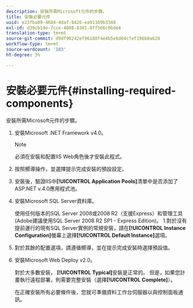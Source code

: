 ```yaml
---
description: 安裝所需Microsoft元件的步驟。
title: 安裝必要元件
uuid: e23fba09-4684-4daf-8426-ea91169b3348
exl-id: d39cb14e-7cce-4088-8301-8ff566c0bde4
translation-type: tm+mt
source-git-commit: d9df90242ef96188f4e4b5e6d04cfef196b0a628
workflow-type: tm+mt
source-wordcount: '183'
ht-degree: 3%

---
```


# 安裝必要元件{#installing-required-components}

安裝所需Microsoft元件的步驟。

1. 安裝Microsoft .NET Framework v4.0。

   >[!NOTE]
   >
   >必須在安裝和配置IIS Web角色後才安裝此程式。

1. 按照嚮導操作，並選擇提示完成安裝的預設設定。
1. 安裝後，驗證IIS中&#x200B;**[!UICONTROL Application Pools]**&#x200B;清單中是否添加了ASP.NET v.4.0應用程式池。
1. 安裝Microsoft SQL Server資料庫。

   使用任何版本的SQL Server 2008或2008 R2（支援Express）和管理工具(Adobe建議使用SQL Server 2008 R2 SP1 - Express Edition)。 1.對於沒有提前運行的現有SQL Server實例的常規安裝，請在&#x200B;**[!UICONTROL Instance Configuration]**&#x200B;螢幕上選擇&#x200B;**[!UICONTROL Default Instance]**&#x200B;選項。
1. 對於其餘的配置選項，請遵循嚮導，並在提示完成安裝時選擇預設值。
1. 安裝Microsoft Web Deploy v2.0。

   對於大多數安裝， **[!UICONTROL Typical]**&#x200B;安裝是正常的。 但是，如果您計畫執行遠程部署，則需要完整安裝（選擇&#x200B;**[!UICONTROL Complete]**）。

   在正確安裝所有必要條件後，您就可準備資料工作台伺服器以與控制面板通訊。
